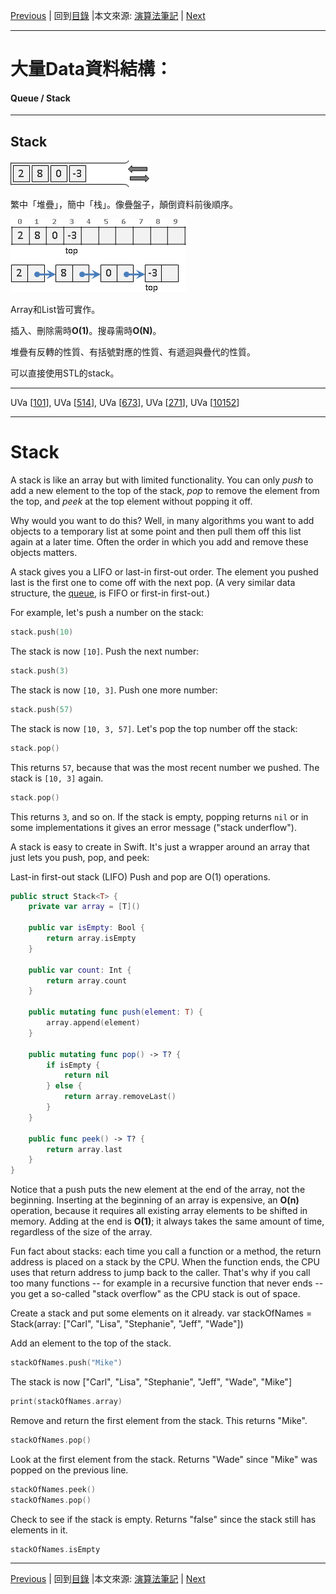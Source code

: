 [Previous](Array.md) | 回到[目錄](SUMMARY.md) |本文來源: [演算法筆記](http://www.csie.ntnu.edu.tw/~u91029/Data.html#3) | [Next](Queue.md)
_____________________
# 大量Data資料結構：
#### Queue / Stack
_____________________
## Stack

![](pics/Data12.png "")

繁中「堆疊」，簡中「栈」。像疊盤子，顛倒資料前後順序。

![](pics/Data13.png "")

Array和List皆可實作。

插入、刪除需時**O(1)**。搜尋需時**O(N)**。

堆疊有反轉的性質、有括號對應的性質、有遞迴與疊代的性質。

可以直接使用STL的stack。

_____________________
UVa [[101](http://uva.onlinejudge.org/external/1/101.html)], UVa [[514](http://uva.onlinejudge.org/external/5/514.html)], UVa [[673](http://uva.onlinejudge.org/external/6/673.html)], UVa [[271](http://uva.onlinejudge.org/external/2/271.html)], UVa [[10152](http://uva.onlinejudge.org/external/101/10152.html)]
_____________________
# Stack
A stack is like an array but with limited functionality. You can only *push* to add a new element to the top of the stack, *pop* to remove the element from the top, and *peek* at the top element without popping it off.

Why would you want to do this? Well, in many algorithms you want to add objects to a temporary list at some point and then pull them off this list again at a later time. Often the order in which you add and remove these objects matters.

A stack gives you a LIFO or last-in first-out order. The element you pushed last is the first one to come off with the next pop. (A very similar data structure, the [queue](../Queue/), is FIFO or first-in first-out.)

For example, let's push a number on the stack:
``` swift
stack.push(10)
```
The stack is now `[10]`. Push the next number:
``` swift
stack.push(3)
```
The stack is now `[10, 3]`. Push one more number:
``` swift
stack.push(57)
```
The stack is now `[10, 3, 57]`. Let's pop the top number off the stack:
``` swift
stack.pop()
```
This returns `57`, because that was the most recent number we pushed. The stack is `[10, 3]` again.
``` swift
stack.pop()
```
This returns `3`, and so on. If the stack is empty, popping returns `nil` or in some implementations it gives an error message ("stack underflow").

A stack is easy to create in Swift. It's just a wrapper around an array that just lets you push, pop, and peek:

Last-in first-out stack (LIFO)
Push and pop are O(1) operations.
``` swift
public struct Stack<T> {
	private var array = [T]()
	
	public var isEmpty: Bool {
		return array.isEmpty
	}
	
	public var count: Int {
		return array.count
	}
	
	public mutating func push(element: T) {
		array.append(element)
	}
	
	public mutating func pop() -> T? {
		if isEmpty {
			return nil
		} else {
			return array.removeLast()
		}
	}
	
	public func peek() -> T? {
		return array.last
	}
}
```
Notice that a push puts the new element at the end of the array, not the beginning. Inserting at the beginning of an array is expensive, an **O(n)** operation, because it requires all existing array elements to be shifted in memory. Adding at the end is **O(1)**; it always takes the same amount of time, regardless of the size of the array.

Fun fact about stacks: each time you call a function or a method, the return address is placed on a stack by the CPU. When the function ends, the CPU uses that return address to jump back to the caller. That's why if you call too many functions -- for example in a recursive function that never ends -- you get a so-called "stack overflow" as the CPU stack is out of space.

Create a stack and put some elements on it already.
var stackOfNames = Stack(array: ["Carl", "Lisa", "Stephanie", "Jeff", "Wade"])

Add an element to the top of the stack.
``` swift
stackOfNames.push("Mike")
```
The stack is now ["Carl", "Lisa", "Stephanie", "Jeff", "Wade", "Mike"]
``` swift
print(stackOfNames.array)
```
Remove and return the first element from the stack. This returns "Mike".
``` swift
stackOfNames.pop()
```
Look at the first element from the stack. Returns "Wade" since "Mike" was popped on the previous line.
``` swift
stackOfNames.peek()
stackOfNames.pop()
``` 
Check to see if the stack is empty. Returns "false" since the stack still has elements in it.
``` swift
stackOfNames.isEmpty
``` 
_____________________
[Previous](Array.md) | 回到[目錄](SUMMARY.md) |本文來源: [演算法筆記](http://www.csie.ntnu.edu.tw/~u91029/Data.html#3) | [Next](Queue.md)
